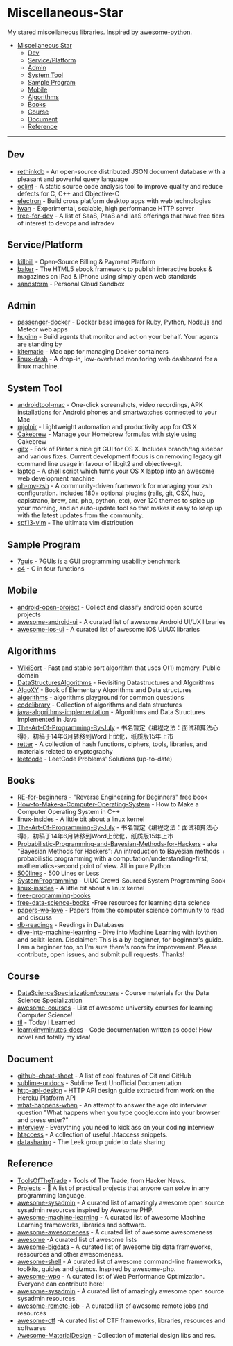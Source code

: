 # Miscellaneous-Star

My stared miscellaneous libraries. Inspired by [awesome-python](https://github.com/vinta/awesome-python).

- [Miscellaneous Star](#miscellaneous-star)
    - [Dev](#dev)
    - [Service/Platform](#serviceplatform)
    - [Admin](#admin)
    - [System Tool](#system-tool)
    - [Sample Program](#sample-program)
    - [Mobile](#mobile)
    - [Algorithms](#algorithms)
    - [Books](#books)
    - [Course](#course)
    - [Document](#document)
    - [Reference](#reference)

---
## Dev
* [rethinkdb](https://github.com/rethinkdb/rethinkdb) - An open-source distributed JSON document database with a pleasant and powerful query language
* [oclint](https://github.com/oclint/oclint) - A static source code analysis tool to improve quality and reduce defects for C, C++ and Objective-C
* [electron](https://github.com/atom/electron) - Build cross platform desktop apps with web technologies 
* [lwan](https://github.com/lpereira/lwan) - Experimental, scalable, high performance HTTP server 
* [free-for-dev](https://github.com/ripienaar/free-for-dev) - A list of SaaS, PaaS and IaaS offerings that have free tiers of interest to devops and infradev

## Service/Platform
* [killbill](https://github.com/killbill/killbill) - Open-Source Billing & Payment Platform
* [baker](https://github.com/bakerframework/baker/) - The HTML5 ebook framework to publish interactive books & magazines on iPad & iPhone using simply open web standards
* [sandstorm](https://github.com/sandstorm-io/sandstorm) - Personal Cloud Sandbox

## Admin
* [passenger-docker](https://github.com/phusion/passenger-docker) - Docker base images for Ruby, Python, Node.js and Meteor web apps
* [huginn](https://github.com/cantino/huginn) - Build agents that monitor and act on your behalf. Your agents are standing by
* [kitematic](https://github.com/kitematic/kitematic) - Mac app for managing Docker containers 
* [linux-dash](https://github.com/afaqurk/linux-dash) - A drop-in, low-overhead monitoring web dashboard for a linux machine. 

## System Tool
* [androidtool-mac](https://github.com/mortenjust/androidtool-mac) - One-click screenshots, video recordings, APK installations for Android phones and smartwatches connected to your Mac
* [mjolnir](https://github.com/sdegutis/mjolnir) - Lightweight automation and productivity app for OS X
* [Cakebrew](https://github.com/brunophilipe/Cakebrew) - Manage your Homebrew formulas with style using Cakebrew
* [gitx](https://github.com/rowanj/gitx) - Fork of Pieter's nice git GUI for OS X. Includes branch/tag sidebar and various fixes. Current development focus is on removing legacy git command line usage in favour of libgit2 and objective-git.
* [laptop](https://github.com/thoughtbot/laptop) - A shell script which turns your OS X laptop into an awesome web development machine
* [oh-my-zsh](https://github.com/robbyrussell/oh-my-zsh) - A community-driven framework for managing your zsh configuration. Includes 180+ optional plugins (rails, git, OSX, hub, capistrano, brew, ant, php, python, etc), over 120 themes to spice up your morning, and an auto-update tool so that makes it easy to keep up with the latest updates from the community. 
* [spf13-vim](https://github.com/spf13/spf13-vim) - The ultimate vim distribution

## Sample Program
* [7guis](https://github.com/eugenkiss/7guis) - 7GUIs is a GUI programming usability benchmark
* [c4](https://github.com/rswier/c4) - C in four functions

## Mobile
* [android-open-project](https://github.com/Trinea/android-open-project) - Collect and classify android open source projects
* [awesome-android-ui](https://github.com/wasabeef/awesome-android-ui) - A curated list of awesome Android UI/UX libraries 
* [awesome-ios-ui](https://github.com/cjwirth/awesome-ios-ui) - A curated list of awesome iOS UI/UX libraries

## Algorithms
* [WikiSort](https://github.com/BonzaiThePenguin/WikiSort) - Fast and stable sort algorithm that uses O(1) memory. Public domain
* [DataStructuresAlgorithms](https://github.com/arunma/DataStructuresAlgorithms) - Revisiting Datastructures and Algorithms
* [AlgoXY](https://github.com/liuxinyu95/AlgoXY) - Book of Elementary Algorithms and Data structures
* [algorithms](https://github.com/sagivo/algorithms) - algorithms playground for common questions
* [codelibrary](https://github.com/indy256/codelibrary) - Collection of algorithms and data structures
* [java-algorithms-implementation](https://github.com/phishman3579/java-algorithms-implementation) - Algorithms and Data Structures implemented in Java
* [The-Art-Of-Programming-By-July](https://github.com/julycoding/The-Art-Of-Programming-By-July) - 书名暂定《编程之法：面试和算法心得》，初稿于14年6月转移到Word上优化，纸质版15年上市
* [retter](https://github.com/maciejczyzewski/retter) - A collection of hash functions, ciphers, tools, libraries, and materials related to cryptography
* [leetcode](https://github.com/haoel/leetcode) - LeetCode Problems' Solutions (up-to-date)

## Books
* [RE-for-beginners](https://github.com/dennis714/RE-for-beginners) - "Reverse Engineering for Beginners" free book
* [How-to-Make-a-Computer-Operating-System](https://github.com/SamyPesse/How-to-Make-a-Computer-Operating-System) - How to Make a Computer Operating System in C++
* [linux-insides](https://github.com/0xAX/linux-insides) - A little bit about a linux kernel
* [The-Art-Of-Programming-By-July](https://github.com/julycoding/The-Art-Of-Programming-By-July) - 书名暂定《编程之法：面试和算法心得》，初稿于14年6月转移到Word上优化，纸质版15年上市
* [Probabilistic-Programming-and-Bayesian-Methods-for-Hackers](https://github.com/CamDavidsonPilon/Probabilistic-Programming-and-Bayesian-Methods-for-Hackers) - aka "Bayesian Methods for Hackers": An introduction to Bayesian methods + probabilistic programming with a computation/understanding-first, mathematics-second point of view. All in pure Python
* [500lines](https://github.com/aosabook/500lines) - 500 Lines or Less
* [SystemProgramming](https://github.com/angrave/SystemProgramming) - UIUC Crowd-Sourced System Programming Book
* [linux-insides](https://github.com/0xAX/linux-insides) - A little bit about a linux kernel 
* [free-programming-books](https://github.com/vhf/free-programming-books)
* [free-data-science-books](https://github.com/chaconnewu/free-data-science-books) -Free resources for learning data science
* [papers-we-love](https://github.com/papers-we-love/papers-we-love) - Papers from the computer science community to read and discuss
* [db-readings](https://github.com/rxin/db-readings) - Readings in Databases
* [dive-into-machine-learning](https://github.com/hangtwenty/dive-into-machine-learning) - Dive into Machine Learning with ipython and scikit-learn. Disclaimer: This is a by-beginner, for-beginner's guide. I am a beginner too, so I'm sure there's room for improvement. Please contribute, open issues, and submit pull requests. Thanks!


## Course
* [DataScienceSpecialization/courses](https://github.com/DataScienceSpecialization/courses) - Course materials for the Data Science Specialization
* [awesome-courses](https://github.com/prakhar1989/awesome-courses) - List of awesome university courses for learning Computer Science!
* [til](https://github.com/thoughtbot/til) - Today I Learned
* [learnxinyminutes-docs](https://github.com/adambard/learnxinyminutes-docs) - Code documentation written as code! How novel and totally my idea! 

## Document
* [github-cheat-sheet](https://github.com/tiimgreen/github-cheat-sheet) - A list of cool features of Git and GitHub
* [sublime-undocs](https://github.com/guillermooo/sublime-undocs) - Sublime Text Unofficial Documentation
* [http-api-design](https://github.com/interagent/http-api-design) - HTTP API design guide extracted from work on the Heroku Platform API
* [what-happens-when](https://github.com/alex/what-happens-when) - An attempt to answer the age old interview question "What happens when you type google.com into your browser and press enter?"
* [interview](https://github.com/andreis/interview) - Everything you need to kick ass on your coding interview
* [htaccess](https://github.com/phanan/htaccess) - A collection of useful .htaccess snippets.
* [datasharing](https://github.com/jtleek/datasharing) - The Leek group guide to data sharing


## Reference
* [ToolsOfTheTrade](https://github.com/cjbarber/ToolsOfTheTrade) - Tools of The Trade, from Hacker News.
* [Projects](https://github.com/karan/Projects) - :page_with_curl: A list of practical projects that anyone can solve in any programming language. 
* [awesome-sysadmin](https://github.com/kahun/awesome-sysadmin) - A curated list of amazingly awesome open source sysadmin resources inspired by Awesome PHP.
* [awesome-machine-learning](https://github.com/josephmisiti/awesome-machine-learning) - A curated list of awesome Machine Learning frameworks, libraries and software.
* [awesome-awesomeness](https://github.com/bayandin/awesome-awesomeness) - A curated list of awesome awesomeness
* [awesome](https://github.com/sindresorhus/awesome) -A curated list of awesome lists
* [awesome-bigdata](https://github.com/onurakpolat/awesome-bigdata) - A curated list of awesome big data frameworks, ressources and other awesomeness.
* [awesome-shell](https://github.com/alebcay/awesome-shell) - A curated list of awesome command-line frameworks, toolkits, guides and gizmos. Inspired by awesome-php.
* [awesome-wpo](https://github.com/davidsonfellipe/awesome-wpo) - A curated list of Web Performance Optimization. Everyone can contribute here!
* [awesome-sysadmin](https://github.com/n1trux/awesome-sysadmin) - A curated list of amazingly awesome open source sysadmin resources.
* [awesome-remote-job](https://github.com/lukasz-madon/awesome-remote-job) - A curated list of awesome remote jobs and resources
* [awesome-ctf](https://github.com/apsdehal/awesome-ctf) -A curated list of CTF frameworks, libraries, resources and softwares
* [Awesome-MaterialDesign](https://github.com/lightSky/Awesome-MaterialDesign) - Collection of material design libs and res.


